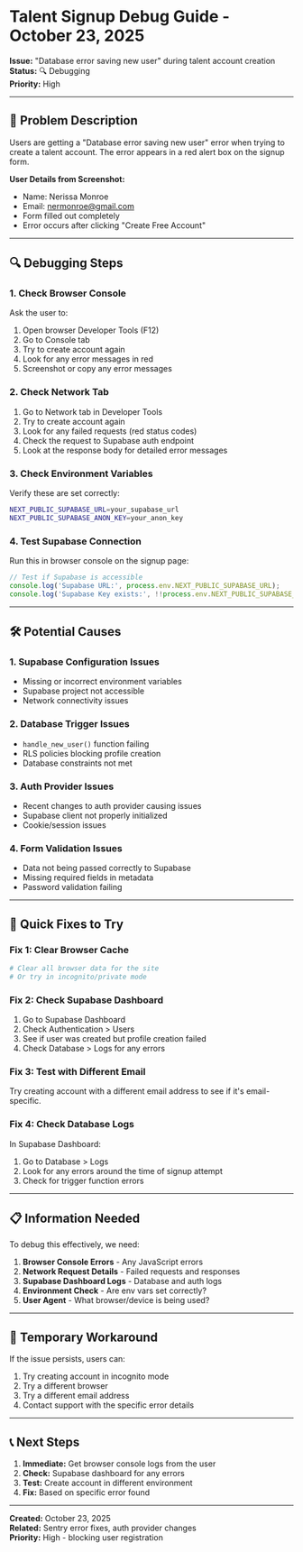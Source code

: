 # Talent Signup Debug Guide - October 23, 2025

**Issue:** "Database error saving new user" during talent account creation  
**Status:** 🔍 Debugging  
**Priority:** High

---

## 🚨 Problem Description

Users are getting a "Database error saving new user" error when trying to create a talent account. The error appears in a red alert box on the signup form.

**User Details from Screenshot:**
- Name: Nerissa Monroe
- Email: nermonroe@gmail.com
- Form filled out completely
- Error occurs after clicking "Create Free Account"

---

## 🔍 Debugging Steps

### 1. Check Browser Console

Ask the user to:
1. Open browser Developer Tools (F12)
2. Go to Console tab
3. Try to create account again
4. Look for any error messages in red
5. Screenshot or copy any error messages

### 2. Check Network Tab

1. Go to Network tab in Developer Tools
2. Try to create account again
3. Look for any failed requests (red status codes)
4. Check the request to Supabase auth endpoint
5. Look at the response body for detailed error messages

### 3. Check Environment Variables

Verify these are set correctly:
```bash
NEXT_PUBLIC_SUPABASE_URL=your_supabase_url
NEXT_PUBLIC_SUPABASE_ANON_KEY=your_anon_key
```

### 4. Test Supabase Connection

Run this in browser console on the signup page:
```javascript
// Test if Supabase is accessible
console.log('Supabase URL:', process.env.NEXT_PUBLIC_SUPABASE_URL);
console.log('Supabase Key exists:', !!process.env.NEXT_PUBLIC_SUPABASE_ANON_KEY);
```

---

## 🛠️ Potential Causes

### 1. Supabase Configuration Issues
- Missing or incorrect environment variables
- Supabase project not accessible
- Network connectivity issues

### 2. Database Trigger Issues
- `handle_new_user()` function failing
- RLS policies blocking profile creation
- Database constraints not met

### 3. Auth Provider Issues
- Recent changes to auth provider causing issues
- Supabase client not properly initialized
- Cookie/session issues

### 4. Form Validation Issues
- Data not being passed correctly to Supabase
- Missing required fields in metadata
- Password validation failing

---

## 🔧 Quick Fixes to Try

### Fix 1: Clear Browser Cache
```bash
# Clear all browser data for the site
# Or try in incognito/private mode
```

### Fix 2: Check Supabase Dashboard
1. Go to Supabase Dashboard
2. Check Authentication > Users
3. See if user was created but profile creation failed
4. Check Database > Logs for any errors

### Fix 3: Test with Different Email
Try creating account with a different email address to see if it's email-specific.

### Fix 4: Check Database Logs
In Supabase Dashboard:
1. Go to Database > Logs
2. Look for any errors around the time of signup attempt
3. Check for trigger function errors

---

## 📋 Information Needed

To debug this effectively, we need:

1. **Browser Console Errors** - Any JavaScript errors
2. **Network Request Details** - Failed requests and responses
3. **Supabase Dashboard Logs** - Database and auth logs
4. **Environment Check** - Are env vars set correctly?
5. **User Agent** - What browser/device is being used?

---

## 🚀 Temporary Workaround

If the issue persists, users can:
1. Try creating account in incognito mode
2. Try a different browser
3. Try a different email address
4. Contact support with the specific error details

---

## 📞 Next Steps

1. **Immediate:** Get browser console logs from the user
2. **Check:** Supabase dashboard for any errors
3. **Test:** Create account in different environment
4. **Fix:** Based on specific error found

---

**Created:** October 23, 2025  
**Related:** Sentry error fixes, auth provider changes  
**Priority:** High - blocking user registration
